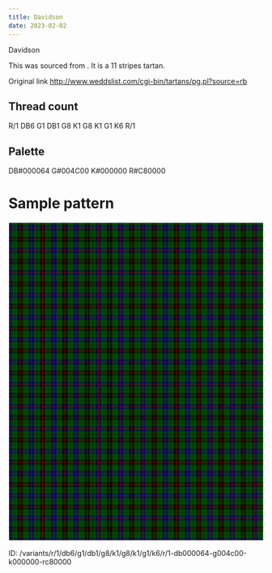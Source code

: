 ```yaml
---
title: Davidson
date: 2023-02-02
---
```

Davidson

This was sourced from <no value>.  It is a 11 stripes tartan.

Original link http://www.weddslist.com/cgi-bin/tartans/pg.pl?source=rb

## Thread count
R/1 DB6 G1 DB1 G8 K1 G8 K1 G1 K6 R/1

## Palette
DB#000064 G#004C00 K#000000 R#C80000

# Sample pattern

![Tartan detail](tartan.png "R/1 DB6 G1 DB1 G8 K1 G8 K1 G1 K6 R/1 tartan")

ID: /variants/r/1/db6/g1/db1/g8/k1/g8/k1/g1/k6/r/1-db000064-g004c00-k000000-rc80000